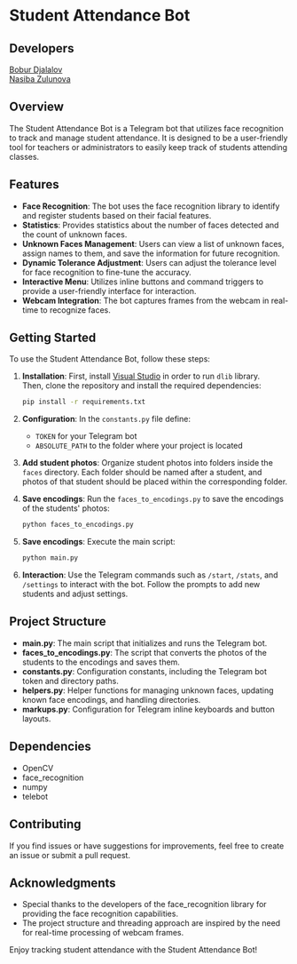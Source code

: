 # Student Attendance Bot

## Developers
[Bobur Djalalov](https://github.com/bobalive) \
[Nasiba Zulunova](https://github.com/zuna2005)


## Overview

The Student Attendance Bot is a Telegram bot that utilizes face recognition to track and manage student attendance. It is designed to be a user-friendly tool for teachers or administrators to easily keep track of students attending classes.

## Features

- **Face Recognition**: The bot uses the face recognition library to identify and register students based on their facial features.
- **Statistics**: Provides statistics about the number of faces detected and the count of unknown faces.
- **Unknown Faces Management**: Users can view a list of unknown faces, assign names to them, and save the information for future recognition.
- **Dynamic Tolerance Adjustment**: Users can adjust the tolerance level for face recognition to fine-tune the accuracy.
- **Interactive Menu**: Utilizes inline buttons and command triggers to provide a user-friendly interface for interaction.
- **Webcam Integration**: The bot captures frames from the webcam in real-time to recognize faces.

## Getting Started

To use the Student Attendance Bot, follow these steps:

1. **Installation**: First, install [Visual Studio](https://visualstudio.microsoft.com/ru/) in order to run `dlib` library. \
   Then, clone the repository and install the required dependencies:

    ```bash
    pip install -r requirements.txt
    ```

2. **Configuration**: In the `constants.py` file define:
   - `TOKEN` for your Telegram bot
   - `ABSOLUTE_PATH` to the folder where your project is located
    
3. **Add student photos**: Organize student photos into folders inside the `faces` directory. Each folder should be named after a student, and photos of that student should be placed within the corresponding folder.
4. **Save encodings**: Run the `faces_to_encodings.py` to save the encodings of the students' photos:
    ```bash
    python faces_to_encodings.py
    ```
   
5. **Save encodings**: Execute the main script:
    ```bash
    python main.py
    ```

6. **Interaction**: Use the Telegram commands such as `/start`, `/stats`, and `/settings` to interact with the bot. Follow the prompts to add new students and adjust settings.

## Project Structure

- **main.py**: The main script that initializes and runs the Telegram bot.
- **faces_to_encodings.py**: The script that converts the photos of the students to the encodings and saves them.
- **constants.py**: Configuration constants, including the Telegram bot token and directory paths.
- **helpers.py**: Helper functions for managing unknown faces, updating known face encodings, and handling directories.
- **markups.py**: Configuration for Telegram inline keyboards and button layouts.

## Dependencies

- OpenCV
- face_recognition
- numpy
- telebot

## Contributing

If you find issues or have suggestions for improvements, feel free to create an issue or submit a pull request.


## Acknowledgments

- Special thanks to the developers of the face_recognition library for providing the face recognition capabilities.
- The project structure and threading approach are inspired by the need for real-time processing of webcam frames.

Enjoy tracking student attendance with the Student Attendance Bot!